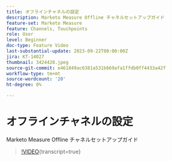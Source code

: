 ```yaml
---
title: オフラインチャネルの設定
description: Marketo Measure Offline チャネルセットアップガイド
feature-set: Marketo Measure
feature: Channels, Touchpoints
role: User
level: Beginner
doc-type: Feature Video
last-substantial-update: 2023-09-22T00:00:00Z
jira: KT-14027
thumbnail: 3424428.jpeg
source-git-commit: e461849ac6381a531b669afa1ffdb0ff4433a42f
workflow-type: tm+mt
source-wordcount: '20'
ht-degree: 0%

---
```



# オフラインチャネルの設定

Marketo Measure Offline チャネルセットアップガイド

>[!VIDEO](https://video.tv.adobe.com/v/3424428/?learn=on){transcript=true}
